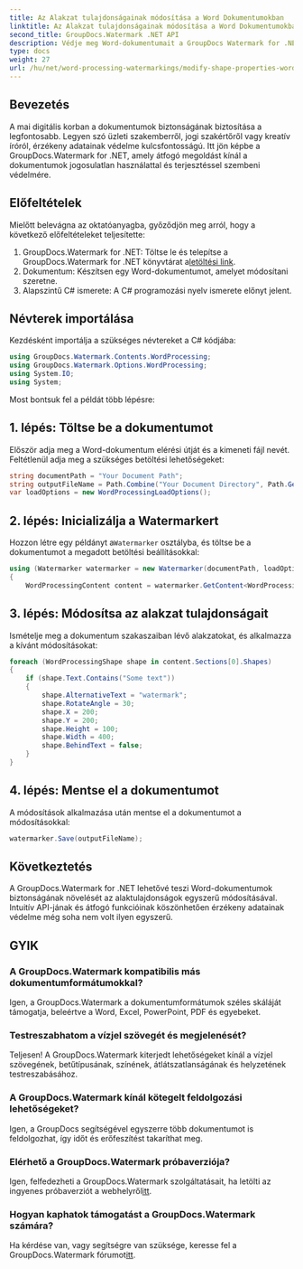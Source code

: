 ```yaml
---
title: Az Alakzat tulajdonságainak módosítása a Word Dokumentumokban
linktitle: Az Alakzat tulajdonságainak módosítása a Word Dokumentumokban
second_title: GroupDocs.Watermark .NET API
description: Védje meg Word-dokumentumait a GroupDocs Watermark for .NET segítségével. Könnyen módosíthatja az alak tulajdonságait a fokozott biztonság érdekében.
type: docs
weight: 27
url: /hu/net/word-processing-watermarkings/modify-shape-properties-word-docs/
---
```

## Bevezetés
A mai digitális korban a dokumentumok biztonságának biztosítása a legfontosabb. Legyen szó üzleti szakemberről, jogi szakértőről vagy kreatív íróról, érzékeny adatainak védelme kulcsfontosságú. Itt jön képbe a GroupDocs.Watermark for .NET, amely átfogó megoldást kínál a dokumentumok jogosulatlan használattal és terjesztéssel szembeni védelmére.
## Előfeltételek
Mielőtt belevágna az oktatóanyagba, győződjön meg arról, hogy a következő előfeltételeket teljesítette:
1.  GroupDocs.Watermark for .NET: Töltse le és telepítse a GroupDocs.Watermark for .NET könyvtárat a[letöltési link](https://releases.groupdocs.com/Watermark/net/).
2. Dokumentum: Készítsen egy Word-dokumentumot, amelyet módosítani szeretne.
3. Alapszintű C# ismerete: A C# programozási nyelv ismerete előnyt jelent.

## Névterek importálása
Kezdésként importálja a szükséges névtereket a C# kódjába:
```csharp
using GroupDocs.Watermark.Contents.WordProcessing;
using GroupDocs.Watermark.Options.WordProcessing;
using System.IO;
using System;
```
Most bontsuk fel a példát több lépésre:
## 1. lépés: Töltse be a dokumentumot
Először adja meg a Word-dokumentum elérési útját és a kimeneti fájl nevét. Feltétlenül adja meg a szükséges betöltési lehetőségeket:
```csharp
string documentPath = "Your Document Path";
string outputFileName = Path.Combine("Your Document Directory", Path.GetFileName(documentPath));
var loadOptions = new WordProcessingLoadOptions();
```
## 2. lépés: Inicializálja a Watermarkert
Hozzon létre egy példányt a`Watermarker` osztályba, és töltse be a dokumentumot a megadott betöltési beállításokkal:
```csharp
using (Watermarker watermarker = new Watermarker(documentPath, loadOptions))
{
    WordProcessingContent content = watermarker.GetContent<WordProcessingContent>();
```
## 3. lépés: Módosítsa az alakzat tulajdonságait
Ismételje meg a dokumentum szakaszaiban lévő alakzatokat, és alkalmazza a kívánt módosításokat:
```csharp
foreach (WordProcessingShape shape in content.Sections[0].Shapes)
{
    if (shape.Text.Contains("Some text"))
    {
        shape.AlternativeText = "watermark";
        shape.RotateAngle = 30;
        shape.X = 200;
        shape.Y = 200;
        shape.Height = 100;
        shape.Width = 400;
        shape.BehindText = false;
    }
}
```
## 4. lépés: Mentse el a dokumentumot
A módosítások alkalmazása után mentse el a dokumentumot a módosításokkal:
```csharp
watermarker.Save(outputFileName);
```
## Következtetés
A GroupDocs.Watermark for .NET lehetővé teszi Word-dokumentumok biztonságának növelését az alaktulajdonságok egyszerű módosításával. Intuitív API-jának és átfogó funkcióinak köszönhetően érzékeny adatainak védelme még soha nem volt ilyen egyszerű.

## GYIK
### A GroupDocs.Watermark kompatibilis más dokumentumformátumokkal?
Igen, a GroupDocs.Watermark a dokumentumformátumok széles skáláját támogatja, beleértve a Word, Excel, PowerPoint, PDF és egyebeket.
### Testreszabhatom a vízjel szövegét és megjelenését?
Teljesen! A GroupDocs.Watermark kiterjedt lehetőségeket kínál a vízjel szövegének, betűtípusának, színének, átlátszatlanságának és helyzetének testreszabásához.
### A GroupDocs.Watermark kínál kötegelt feldolgozási lehetőségeket?
Igen, a GroupDocs segítségével egyszerre több dokumentumot is feldolgozhat, így időt és erőfeszítést takaríthat meg.
### Elérhető a GroupDocs.Watermark próbaverziója?
 Igen, felfedezheti a GroupDocs.Watermark szolgáltatásait, ha letölti az ingyenes próbaverziót a webhelyről[itt](https://releases.groupdocs.com/).
### Hogyan kaphatok támogatást a GroupDocs.Watermark számára?
 Ha kérdése van, vagy segítségre van szüksége, keresse fel a GroupDocs.Watermark fórumot[itt](https://forum.groupdocs.com/c/watermark/19).